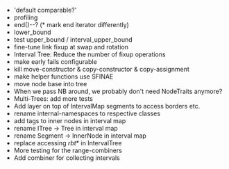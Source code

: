 * 'default comparable?'
* profiling
* end()--? (* mark end iterator differently)
* lower_bound
* test upper_bound / interval_upper_bound
* fine-tune link fixup at swap and rotation
* Interval Tree: Reduce the number of fixup operations
* make early fails configurable
* kill move-constructor & copy-constructor & copy-assignment
* make helper functions use SFINAE
* move node base into tree
* When we pass NB around, we probably don't need NodeTraits anymore?
* Multi-Trees: add more tests
* Add layer on top of IntervalMap segments to access borders etc.
* rename internal-namespaces to respective classes
* add tags to inner nodes in interval map
* rename ITree -> Tree in interval map
* rename Segment -> InnerNode in interval map
* replace accessing _rbt_* in IntervalTree
* More testing for the range-combiners
* Add combiner for collecting intervals